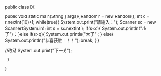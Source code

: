 public class D{

  public void static main(String[] args){
      Random r = new Random();
      int q = r.nextInt(10)+1;
      while(true){
      System.out.print("请输入：");
      Scanner sc = new Scanner(System.in);
      int s = sc.nextInt();
      if(s<q){
      System.out.println("小了")；
      }else if(s>q){
      System.out.println("大了");
      }
      else{
      System.out.println("恭喜获胜！！！");
      break;
          }
       }

//改动
System.out.print("下一关");

     }
   }
